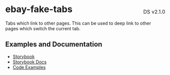 <h1 style='display: flex; justify-content: space-between; align-items: center;'>
    <span>
        ebay-fake-tabs
    </span>
    <span style='font-weight: normal; font-size: medium; margin-bottom: -15px;'>
        DS v2.1.0
    </span>
</h1>

Tabs which link to other pages. This can be used to deep link to other pages which switch the current tab.

## Examples and Documentation

- [Storybook](https://ebay.github.io/evo-web/ebayui-core/?path=/story/navigation-disclosure-ebay-fake-tabs)
- [Storybook Docs](https://ebay.github.io/evo-web/ebayui-core/?path=/docs/navigation-disclosure-ebay-fake-tabs)
- [Code Examples](https://github.com/eBay/evo-web/tree/main/packages/ebayui-core/src/components/ebay-video/examples)
